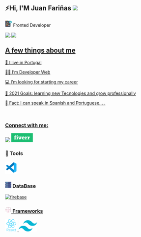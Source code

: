 <h2>⚡️Hi, I'M Juan Fariñas <a href="https://github.com/jcfgDEV/github-profile-views-counter"><img src="https://komarev.com/ghpvc/?username=jcfgDEV&color=green"></a></h2>
<p><img width='22px' src='icons/code.png'/> Fronted Developer</p>


<a href="https://github.com/jcfgDEV">
<img width="440" align="center" src="https://github-readme-stats.vercel.app/api?username=jcfgDEV&bg_color=050505&title_color=39e010&text_color=39e010">
</a>
<a href="https://github.com/KarthikNayak024/github-readme-stats">
<img align="center" src="https://github-readme-stats.anuraghazra1.vercel.app/api/top-langs/?username=jcfgDEV&layout=compact&bg_color=050505&title_color=39e010&text_color=39e010"/>



<h2>A few things about me</h2>
<p> 📍 I live in Portugal</p>
<p> 👨‍💻 I’m Developer Web </p>
<p> 💻 I’m looking for starting my career</p>
<p> 💫 2021 Goals: learning new Tecnologies and grow professionally </p>
<p> 🧐 Fact: I can speak in Spanish and Portuguese. . .</p>

<br>

<h3 align="left">Connect with me:</h3>
<a href='https://www.linkedin.com/in/juan-fariñas/' target="_blank"><img src="https://img.shields.io/badge/LinkedIn-0077B5?style=for-the-badge&logo=linkedin&logoColor=white"/></a>
<a href='https://www.fiverr.com/jcfg_dev' target="_blank"><img width='70px' height='29px' src='icons/Fiverr.png'/></a>

<h3>🧰 Tools</h3>
<div>
<a href='https://code.visualstudio.com'><img width='40px' src='icons/VSCODE.png'/></a>
</div>
  
<h3><img width='20px' src='icons/database.png'/> DataBase</h3>
<div>
<a href="https://firebase.google.com/" target="_blank"> <img src="https://www.vectorlogo.zone/logos/firebase/firebase-icon.svg" alt="firebase" width="40" height="40"/>
</div>
  
<h3><img width='20px' src='icons/framework.png'/> Frameworks</h3>
<div>
<a href="https://reactjs.org/" target="_blank"> <img src="https://raw.githubusercontent.com/devicons/devicon/master/icons/react/react-original-wordmark.svg" alt="react" width="40px" height="40px"/> </a>
<a href='https://tailwindcss.com'><img width="60px" src="icons/Tail.png"/></a>
</div>

[GitHub Profile Views Counter]: https://github.com/jcfgDEV/github-profile-views-counter

<!---
jcfgDEV/jcfgDEV is a ✨ special ✨ repository because its `README.md` (this file) appears on your GitHub profile.
You can click the Preview link to take a look at your changes.
--->
